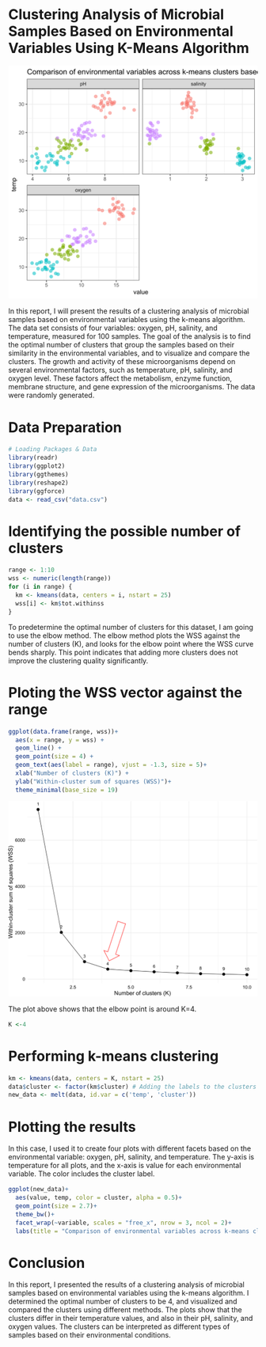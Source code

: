 # Clustering Analysis of Microbial Samples Based on Environmental Variables Using K-Means Algorithm
<img src="https://github.com/sulovekoirala/machinelearning_microbiology/blob/main/cluster_plot.svg">

In this report, I will present the results of a clustering analysis of microbial samples based on environmental variables using the k-means algorithm. The data set consists of four variables: oxygen, pH, salinity, and temperature, measured for 100 samples. The goal of the analysis is to find the optimal number of clusters that group the samples based on their similarity in the environmental variables, and to visualize and compare the clusters. The growth and activity of these microorganisms depend on several environmental factors, such as temperature, pH, salinity, and oxygen level. These factors affect the metabolism, enzyme function, membrane structure, and gene expression of the microorganisms. The data were randomly generated.

# Data Preparation 

```R
# Loading Packages & Data
library(readr)
library(ggplot2)
library(ggthemes)
library(reshape2)
library(ggforce)
data <- read_csv("data.csv")
```

# Identifying the possible number of clusters
```R
range <- 1:10
wss <- numeric(length(range))
for (i in range) {
  km <- kmeans(data, centers = i, nstart = 25)
  wss[i] <- km$tot.withinss
}
```

To predetermine the optimal number of clusters for this dataset, I am going to use the elbow method. The elbow method plots the WSS against the number of clusters (K), and looks for the elbow point where the WSS curve bends sharply. This point indicates that adding more clusters does not improve the clustering quality significantly. 

# Ploting the WSS vector against the range
```R
ggplot(data.frame(range, wss))+
  aes(x = range, y = wss) +
  geom_line() +
  geom_point(size = 4) + 
  geom_text(aes(label = range), vjust = -1.3, size = 5)+
  xlab("Number of clusters (K)") +
  ylab("Within-cluster sum of squares (WSS)")+
  theme_minimal(base_size = 19)
```
<img src="https://github.com/sulovekoirala/machinelearning_microbiology/blob/main/elbow.svg">

The plot above shows that the elbow point is around K=4. 
```R
K <-4 
```

# Performing k-means clustering 
```R
km <- kmeans(data, centers = K, nstart = 25)
data$cluster <- factor(km$cluster) # Adding the labels to the clusters
new_data <- melt(data, id.var = c('temp', 'cluster'))
```

# Plotting the results
In this case, I used it to create four plots with different facets based on the environmental variable: oxygen, pH, salinity, and temperature. The y-axis is temperature for all plots, and the x-axis is value for each environmental variable. The color includes the cluster label. 
```R
ggplot(new_data)+
  aes(value, temp, color = cluster, alpha = 0.5)+ 
  geom_point(size = 2.7)+
  theme_bw()+
  facet_wrap(~variable, scales = "free_x", nrow = 3, ncol = 2)+
  labs(title = "Comparison of environmental variables across k-means clusters based on temperature")
```

# Conclusion 
In this report, I presented the results of a clustering analysis of microbial samples based on environmental variables using the k-means algorithm. I determined the optimal number of clusters to be 4, and visualized and compared the clusters using different methods. The plots show that the clusters differ in their temperature values, and also in their pH, salinity, and oxygen values. The clusters can be interpreted as different types of samples based on their environmental conditions.

